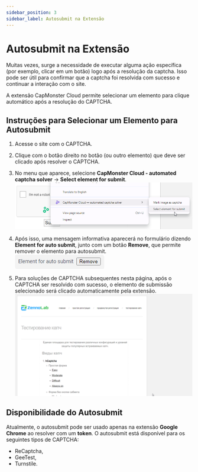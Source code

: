 ```yaml
---
sidebar_position: 3
sidebar_label: Autosubmit na Extensão
---
```


# Autosubmit na Extensão
Muitas vezes, surge a necessidade de executar alguma ação específica (por exemplo, clicar em um botão) logo após a resolução da captcha. Isso pode ser útil para confirmar que a captcha foi resolvida com sucesso e continuar a interação com o site.
 
A extensão CapMonster Cloud permite selecionar um elemento para clique automático após a resolução do CAPTCHA.

## Instruções para Selecionar um Elemento para Autosubmit
1. Acesse o site com o CAPTCHA.
2. Clique com o botão direito no botão (ou outro elemento) que deve ser clicado após resolver o CAPTCHA.
3. No menu que aparece, selecione **CapMonster Cloud - automated captcha solver** -> **Select element for submit**.     
![](./images/autosubmit/submit1.png) 

4. Após isso, uma mensagem informativa aparecerá no formulário dizendo **Element for auto submit**, junto com um botão **Remove**, que permite remover o elemento para autosubmit.  
![](./images/autosubmit/submit2.png) 

5. Para soluções de CAPTCHA subsequentes nesta página, após o CAPTCHA ser resolvido com sucesso, o elemento de submissão selecionado será clicado automaticamente pela extensão.
![](./images/autosubmit/submit3.gif)

## Disponibilidade do Autosubmit
Atualmente, o autosubmit pode ser usado apenas na extensão **Google Chrome** ao resolver com um **token**. 
O autosubmit está disponível para os seguintes tipos de CAPTCHA:
- ReCaptcha,
- GeeTest,
- Turnstile.
